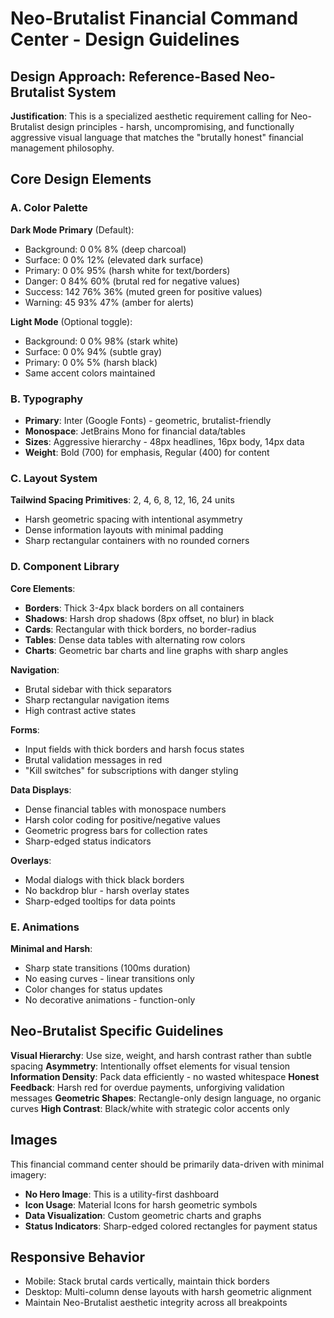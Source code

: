 # Neo-Brutalist Financial Command Center - Design Guidelines

## Design Approach: Reference-Based Neo-Brutalist System
**Justification**: This is a specialized aesthetic requirement calling for Neo-Brutalist design principles - harsh, uncompromising, and functionally aggressive visual language that matches the "brutally honest" financial management philosophy.

## Core Design Elements

### A. Color Palette
**Dark Mode Primary** (Default):
- Background: 0 0% 8% (deep charcoal)
- Surface: 0 0% 12% (elevated dark surface)
- Primary: 0 0% 95% (harsh white for text/borders)
- Danger: 0 84% 60% (brutal red for negative values)
- Success: 142 76% 36% (muted green for positive values)
- Warning: 45 93% 47% (amber for alerts)

**Light Mode** (Optional toggle):
- Background: 0 0% 98% (stark white)
- Surface: 0 0% 94% (subtle gray)
- Primary: 0 0% 5% (harsh black)
- Same accent colors maintained

### B. Typography
- **Primary**: Inter (Google Fonts) - geometric, brutalist-friendly
- **Monospace**: JetBrains Mono for financial data/tables
- **Sizes**: Aggressive hierarchy - 48px headlines, 16px body, 14px data
- **Weight**: Bold (700) for emphasis, Regular (400) for content

### C. Layout System
**Tailwind Spacing Primitives**: 2, 4, 6, 8, 12, 16, 24 units
- Harsh geometric spacing with intentional asymmetry
- Dense information layouts with minimal padding
- Sharp rectangular containers with no rounded corners

### D. Component Library

**Core Elements**:
- **Borders**: Thick 3-4px black borders on all containers
- **Shadows**: Harsh drop shadows (8px offset, no blur) in black
- **Cards**: Rectangular with thick borders, no border-radius
- **Tables**: Dense data tables with alternating row colors
- **Charts**: Geometric bar charts and line graphs with sharp angles

**Navigation**:
- Brutal sidebar with thick separators
- Sharp rectangular navigation items
- High contrast active states

**Forms**:
- Input fields with thick borders and harsh focus states
- Brutal validation messages in red
- "Kill switches" for subscriptions with danger styling

**Data Displays**:
- Dense financial tables with monospace numbers
- Harsh color coding for positive/negative values
- Geometric progress bars for collection rates
- Sharp-edged status indicators

**Overlays**:
- Modal dialogs with thick black borders
- No backdrop blur - harsh overlay states
- Sharp-edged tooltips for data points

### E. Animations
**Minimal and Harsh**:
- Sharp state transitions (100ms duration)
- No easing curves - linear transitions only
- Color changes for status updates
- No decorative animations - function-only

## Neo-Brutalist Specific Guidelines

**Visual Hierarchy**: Use size, weight, and harsh contrast rather than subtle spacing
**Asymmetry**: Intentionally offset elements for visual tension
**Information Density**: Pack data efficiently - no wasted whitespace
**Honest Feedback**: Harsh red for overdue payments, unforgiving validation messages
**Geometric Shapes**: Rectangle-only design language, no organic curves
**High Contrast**: Black/white with strategic color accents only

## Images
This financial command center should be primarily data-driven with minimal imagery:
- **No Hero Image**: This is a utility-first dashboard
- **Icon Usage**: Material Icons for harsh geometric symbols
- **Data Visualization**: Custom geometric charts and graphs
- **Status Indicators**: Sharp-edged colored rectangles for payment status

## Responsive Behavior
- Mobile: Stack brutal cards vertically, maintain thick borders
- Desktop: Multi-column dense layouts with harsh geometric alignment
- Maintain Neo-Brutalist aesthetic integrity across all breakpoints